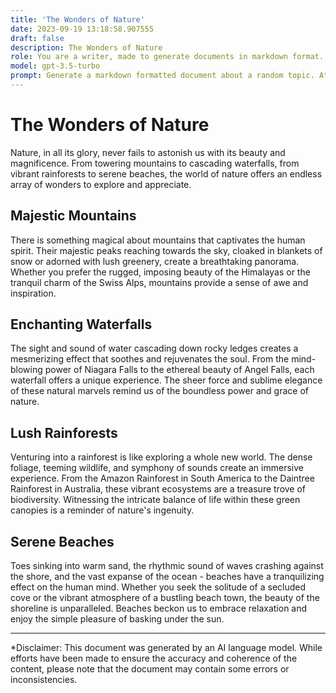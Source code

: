 ```yaml
---
title: 'The Wonders of Nature'
date: 2023-09-19 13:18:58.907555
draft: false
description: The Wonders of Nature
role: You are a writer, made to generate documents in markdown format. It is very important that all of the documents you generate are in valid markdown format.
model: gpt-3.5-turbo
prompt: Generate a markdown formatted document about a random topic. At the bottom, include a disclaimer explaining that the document was generated by you. The first line of the document should be the title. Make sure that the entire document is in proper markdown format, using a mix of various tags to make the document visually appealing.
---
```


# The Wonders of Nature

Nature, in all its glory, never fails to astonish us with its beauty and magnificence. From towering mountains to cascading waterfalls, from vibrant rainforests to serene beaches, the world of nature offers an endless array of wonders to explore and appreciate.

## Majestic Mountains

There is something magical about mountains that captivates the human spirit. Their majestic peaks reaching towards the sky, cloaked in blankets of snow or adorned with lush greenery, create a breathtaking panorama. Whether you prefer the rugged, imposing beauty of the Himalayas or the tranquil charm of the Swiss Alps, mountains provide a sense of awe and inspiration.

## Enchanting Waterfalls

The sight and sound of water cascading down rocky ledges creates a mesmerizing effect that soothes and rejuvenates the soul. From the mind-blowing power of Niagara Falls to the ethereal beauty of Angel Falls, each waterfall offers a unique experience. The sheer force and sublime elegance of these natural marvels remind us of the boundless power and grace of nature.

## Lush Rainforests

Venturing into a rainforest is like exploring a whole new world. The dense foliage, teeming wildlife, and symphony of sounds create an immersive experience. From the Amazon Rainforest in South America to the Daintree Rainforest in Australia, these vibrant ecosystems are a treasure trove of biodiversity. Witnessing the intricate balance of life within these green canopies is a reminder of nature's ingenuity.

## Serene Beaches

Toes sinking into warm sand, the rhythmic sound of waves crashing against the shore, and the vast expanse of the ocean - beaches have a tranquilizing effect on the human mind. Whether you seek the solitude of a secluded cove or the vibrant atmosphere of a bustling beach town, the beauty of the shoreline is unparalleled. Beaches beckon us to embrace relaxation and enjoy the simple pleasure of basking under the sun.

---

*Disclaimer: This document was generated by an AI language model. While efforts have been made to ensure the accuracy and coherence of the content, please note that the document may contain some errors or inconsistencies.